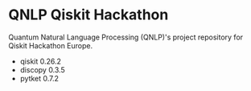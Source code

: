 # QNLP Qiskit Hackathon
Quantum Natural Language Processing (QNLP)'s project repository for Qiskit Hackathon Europe.

- qiskit 0.26.2
- discopy 0.3.5
- pytket 0.7.2
